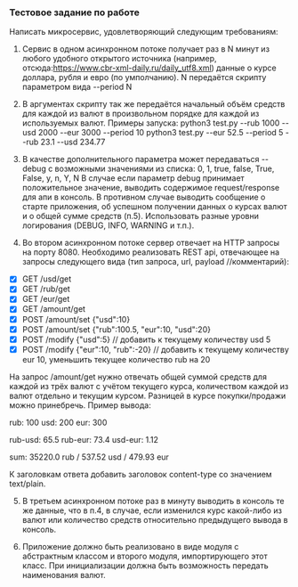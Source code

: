 ### Тестовое задание по работе

Написать микросервис, удовлетворяющий следующим требованиям:

1. Сервис в одном асинхронном потоке получает раз в N минут из любого удобного открытого источника (например, отсюда:https://www.cbr-xml-daily.ru/daily_utf8.xml) данные о курсе доллара, рубля и евро (по умполчанию). N передаётся скрипту параметром вида --period N

2. В аргументах скрипту так же передаётся начальный объём средств для каждой из валют в произвольном порядке для каждой из используемых валют. Примеры запуска:
python3 test.py --rub 1000 --usd 2000 --eur 3000 --period 10
python3 test.py --eur 52.5 --period 5 --rub 23.1 --usd 234.77

3. В качестве дополнительного параметра может передаваться --debug с возможными значениями из списка:
0, 1, true, false, True, False, y, n, Y, N
В случае если параметр debug принимает положительное значение, выводить содержимое request/response для апи в консоль. В противном случае выводить сообщение о старте приложения, об успешном получении данных о курсах валют и о общей сумме средств (п.5). Использовать разные уровни логирования (DEBUG, INFO, WARNING и т.п.).

4. Во втором асинхронном потоке сервер отвечает на HTTP запросы на порту 8080. Необходимо реализовать REST api, отвечающее на запросы следующего вида (тип запроса, url, payload //комментарий):

- [x] GET /usd/get 
- [x] GET /rub/get
- [x] GET /eur/get
- [x] GET /amount/get
- [x] POST /amount/set {"usd":10}
- [x] POST /amount/set {"rub":100.5, "eur":10, "usd":20}
- [x] POST /modify {"usd":5} // добавить к текущему количеству usd 5
- [x] POST /modify {"eur":10, "rub":-20} // добавить к текущему количеству eur 10, уменьшить текущее количество rub на 20

На запрос /amount/get нужно отвечать общей суммой средств для каждой из трёх валют с учётом текущего курса, количеством каждой из валют отдельно и текущим курсом. Разницей в курсе покупки/продажи можно принебречь. Пример вывода:

rub: 100
usd: 200
eur: 300

rub-usd: 65.5
rub-eur: 73.4
usd-eur: 1.12

sum: 35220.0 rub / 537.52 usd / 479.93 eur

К заголовкам ответа добавить заголовок content-type со значением text/plain.

5. В третьем асинхронном потоке раз в минуту выводить в консоль те же данные, что в п.4, в случае, если изменился курс какой-либо из валют или количество средств относительно предыдущего вывода в консоль.

6. Приложение должно быть реализовано в виде модуля с абстрактным классом и второго модуля, импортирующего этот класс. При инициализации должна быть возможность передать наименования валют.
